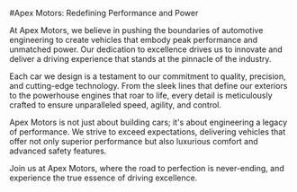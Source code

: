 #Apex Motors: Redefining Performance and Power

At Apex Motors, we believe in pushing the boundaries of automotive engineering to create vehicles that embody peak performance and unmatched power. Our dedication to excellence drives us to innovate and deliver a driving experience that stands at the pinnacle of the industry.

Each car we design is a testament to our commitment to quality, precision, and cutting-edge technology. From the sleek lines that define our exteriors to the powerhouse engines that roar to life, every detail is meticulously crafted to ensure unparalleled speed, agility, and control.

Apex Motors is not just about building cars; it's about engineering a legacy of performance. We strive to exceed expectations, delivering vehicles that offer not only superior performance but also luxurious comfort and advanced safety features.

Join us at Apex Motors, where the road to perfection is never-ending, and experience the true essence of driving excellence.
